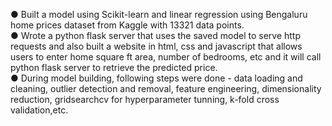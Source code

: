 ●	Built a model using Scikit-learn and linear regression using Bengaluru home prices dataset from Kaggle with 13321 data points.\
●	Wrote a python flask server that uses the saved model to serve http requests and also built a website in html, css and javascript that allows users to enter home square ft area, number of bedrooms, etc and it will call python flask server to retrieve the predicted price.\
●	During model building, following steps were done - data loading and cleaning, outlier detection and removal, feature engineering, dimensionality reduction, gridsearchcv for hyperparameter tunning, k-fold cross validation,etc.

